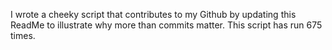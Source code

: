 I wrote a cheeky script that contributes to my Github by updating this ReadMe to illustrate why more than commits matter. This script has run 675 times.